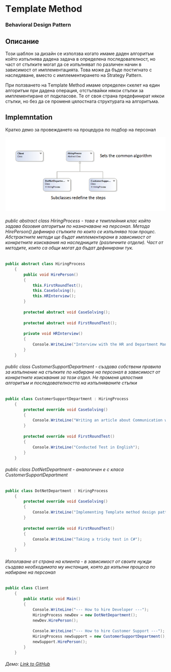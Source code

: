 # Тemplate Method
### Behavioral Design Pattern

## Описание
Този шаблон за дизайн се използва когато имаме даден алгоритъм който изпълнява дадена задача в определена последователност, но част от стъпките могат да се изпълняват по различен начин в зависимост от имплементацията. Това може да бъде постигнато с наследяване, вместо с имплементирането на Strategy Pattern.

При ползването на Тemplate Method имаме определен скелет на един алгоритъм при дадена операция, отстъпвайки някои стъпки за имплементиране от подкласове. Те от своя страна предефинират някои стъпки, но без да се променя цялостната структурата на алгоритъма.

## Implemntation
Кратко демо за провеждането на процедура по подбор на персонал

![alt text](diagrams/templateMethod.png)

###### public abstract class HiringProcess - това е темплейния клас който задава базовия алгоритъм по назначаване на персонал. Метода HirePerson() дефинира стъпките по които се изпълнява този процес. Абстрактните методи ще бъдат имплементирани в зависимост от конкретните изисквания на наследниците (различните отдели). Част от методите, които са общи могат да бъдат дефинирани тук. 
~~~c#
public abstract class HiringProcess
    {
        public void HirePerson()
        {
            this.FirstRoundTest();
            this.CaseSolving();
            this.HRInterview();
        }

        protected abstract void CaseSolving();

        protected abstract void FirstRoundTest();

        private void HRInterview()
        {
            Console.WriteLine("Interview with the HR and Department Managers");
        }
    }
~~~

###### public class CustomerSupportDepartment - създава собствени правила за изпълнение на стъпките по набиране на персонал в зависимост от конкретните изисквания за този отдел. Не променя цялостния алгоритъм и последователността на изпълняваните стъпки
~~~c#
public class CustomerSupportDepartment : HiringProcess
    {
        protected override void CaseSolving()
        {
            Console.WriteLine("Writing an article about Communication with difficult clients");
        }

        protected override void FirstRoundTest()
        {
            Console.WriteLine("Conducted Test in English");
        }
    }
~~~

###### public class DotNetDepartment - аналогичен е с класа CustomerSupportDepartment 
~~~c#
public class DotNetDepartment : HiringProcess
    {
        protected override void CaseSolving()
        {
            Console.WriteLine("Implementing Template method design pattern");
        }

        protected override void FirstRoundTest()
        {
            Console.WriteLine("Taking a tricky test in C#");
        }
    }
~~~

###### Използване от страна на клиента - в зависимост от своите нужди създава необходимата му инстанция, която да изпълни процеса по набиране на персонал
~~~c#
public class Client
    {
        public static void Main()
        {
            Console.WriteLine("--- How to hire Developer ---");
            HiringProcess newDev = new DotNetDepartment();
            newDev.HirePerson();

            Console.WriteLine("--- How to hire Customer Support ---");
            HiringProcess newSupport = new CustomerSupportDepartment();
            newSupport.HirePerson();
        }
    }
~~~

###### Демо: [Link to GitHub](https://github.com/clangelov/TelerikAcademyHomework/tree/master/08_High-QualityCode/BehavioralPatterns-Homework/demos/TemplateMethodHirePeopleDemo) 
